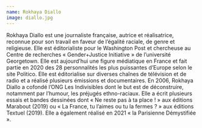 ```yaml
---
name: Rokhaya Diallo
image: diallo.jpg
---
```

Rokhaya Diallo est une journaliste française, autrice et réalisatrice, reconnue pour son travail en faveur de l’égalité raciale, de genre et religieuse. Elle est éditorialiste pour le Washington Post et chercheuse au Centre de recherches « Gender+Justice Initiative » de l’université Georgetown.
Elle est aujourd’hui une figure médiatique en France et fait partie en 2020 des 28 personnalités les plus puissantes d’Europe selon le site Politico. Elle est éditorialise sur diverses chaînes de télévision et de radio et a réalisé plusieurs émissions et documentaires.
En 2006, Rokhaya Diallo a cofondé l’ONG Les Indivisibles dont le but est de déconstruire, notamment par l’humour, les préjugés ethno-raciaux. Elle a écrit plusieurs essais et bandes dessinées dont « Ne reste pas à ta place ! » aux éditions Marabout (2019) ou « La France, tu l’aimes ou tu la fermes ? » aux éditions Textuel (2019). 
Elle a également réalisé en 2021 « la Parisienne Démystifiée ».


